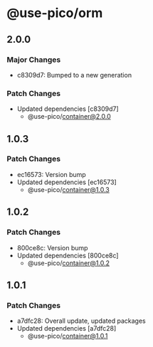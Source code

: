 # @use-pico/orm

## 2.0.0

### Major Changes

- c8309d7: Bumped to a new generation

### Patch Changes

- Updated dependencies [c8309d7]
    - @use-pico/container@2.0.0

## 1.0.3

### Patch Changes

- ec16573: Version bump
- Updated dependencies [ec16573]
    - @use-pico/container@1.0.3

## 1.0.2

### Patch Changes

- 800ce8c: Version bump
- Updated dependencies [800ce8c]
    - @use-pico/container@1.0.2

## 1.0.1

### Patch Changes

- a7dfc28: Overall update, updated packages
- Updated dependencies [a7dfc28]
    - @use-pico/container@1.0.1
